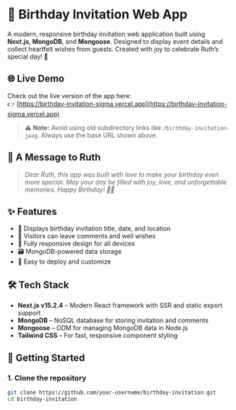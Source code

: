 # 🎉 Birthday Invitation Web App

A modern, responsive birthday invitation web application built using **Next.js**, **MongoDB**, and **Mongoose**. Designed to display event details and collect heartfelt wishes from guests. Created with joy to celebrate Ruth’s special day! 🥳

## 🌐 Live Demo

Check out the live version of the app here:  
👉 [https://birthday-invitation-sigma.vercel.app](https://birthday-invitation-sigma.vercel.app)

> ⚠️ **Note:** Avoid using old subdirectory links like `/birthday-invitation-jwxg`. Always use the base URL shown above.

## 🌟 A Message to Ruth

> _Dear Ruth, this app was built with love to make your birthday even more special. May your day be filled with joy, love, and unforgettable memories. Happy Birthday! 🎂🎈_

## ✨ Features

- 🎊 Displays birthday invitation title, date, and location
- 💬 Visitors can leave comments and well wishes
- 📱 Fully responsive design for all devices
- 🗃️ MongoDB-powered data storage
- 🧩 Easy to deploy and customize

## 🛠 Tech Stack

- **Next.js v15.2.4** – Modern React framework with SSR and static export support
- **MongoDB** – NoSQL database for storing invitation and comments
- **Mongoose** – ODM for managing MongoDB data in Node.js
- **Tailwind CSS** – For fast, responsive component styling

## 🚀 Getting Started

### 1. Clone the repository

```bash
git clone https://github.com/your-username/birthday-invitation.git
cd birthday-invitation
```
